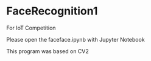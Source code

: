 # FaceRecognition1
For IoT Competition

Please open the faceface.ipynb with Jupyter Notebook

This program was based on CV2
